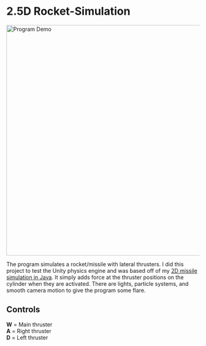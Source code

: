 # 2.5D Rocket-Simulation

<img src="Rocket_Demo.gif" width="600" alt="Program Demo">

The program simulates a rocket/missile with lateral thrusters. I did this project to test the Unity physics engine and was based off of my [2D missile simulation in Java](https://github.com/ozawatomu/2d-missile-simulation.git). It simply adds force at the thruster positions on the cylinder when they are activated. There are lights, particle systems, and smooth camera motion to give the program some flare.

## Controls
**W** = Main thruster\
**A** = Right thruster\
**D** = Left thruster
